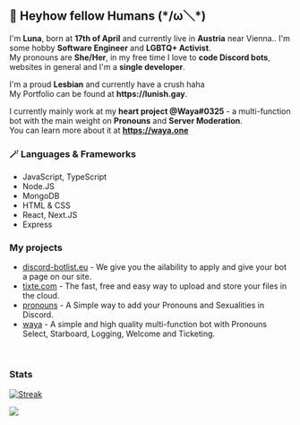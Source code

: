 ## 👋 **Heyhow fellow Humans** (\*/ω＼*)

I'm **Luna**, born at **17th of April** and currently live in **Austria** near Vienna.. I'm some hobby **Software Engineer** and **LGBTQ+ Activist**. <br />
My pronouns are **She/Her**, in my free time I  love to **code Discord bots**, websites in general and I'm a **single developer**. <br />

I'm a proud **Lesbian** and currently have a crush haha <br />
My Portfolio can be found at __https://lunish.gay__.

I currently mainly work at my **heart project @Waya#0325** - a multi-function bot with the main weight on **Pronouns** and **Server Moderation**. <br />
You can learn more about it at __<https://waya.one>__ <br />

### 🪄 Languages & Frameworks
* JavaScript, TypeScript
* Node.JS
* MongoDB
* HTML & CSS
* React, Next.JS
* Express


### My projects
- [discord-botlist.eu](https://discord-botlist.eu) - We give you the ailability to apply and give your bot a page on our site. <br />
- [tixte.com](https://discord.gg/cFZM3EJ3hS) - The fast, free and easy way to upload and store your files in the cloud. <br>
- [pronouns](https://prns.waya.one) - A Simple way to add your Pronouns and Sexualities in Discord. <br />
- [waya](https://waya.one) - A simple and high quality multi-function bot with Pronouns Select, Starboard, Logging, Welcome and Ticketing. <br />
<br />

### Stats
[![Streak](https://github-readme-streak-stats.herokuapp.com/?user=luna-devv&hide_border=true&background=0D1117&currStreakLabel=FFFFFF&sideLabels=FFFFFF&currStreakNum=FFFFFF&dates=FFFFFF&sideNums=FFFFFF&fire=f04848&ring=f04848&stroke=FFFFFFFF)]()

<a href="https://top.gg/bot/857230367350063104" style="width: 20rem">
  <img src="https://top.gg/api/widget/857230367350063104.svg">
</a>
